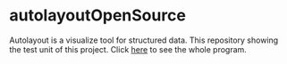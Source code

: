 # autolayoutOpenSource
Autolayout is a visualize tool for structured data. This repository showing the test unit of this project. 
Click [here](www.ztop168.com:8080/app/magic) to see the whole program.
